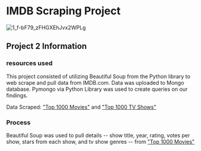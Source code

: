 # IMDB Scraping Project 
![1_f-bF79_zFHGXEhJvx2WPLg](https://user-images.githubusercontent.com/119638430/226774336-e070b73d-d4d3-4b6c-b489-f57fcc7a417a.jpg)

## Project 2 Information
  
  ### resources used
  This project consisted of utilizing Beautiful Soup from the Python library to web scrape and pull data from IMDB.com. 
Data was uploaded to Mongo database. Pymongo via Python Library was used to create queries on our findings. 

   Data Scraped: ["Top 1000 Movies"](https://www.imdb.com/search/title/?groups=top_1000&sort=user_rating,desc&count=100&start=108&ref_=adv_nxt) and ["Top 1000 TV Shows"](https://www.imdb.com/search/title/?count=100&languages=en&num_votes=1000,&sort=num_votes,desc&title_type=tv_series)

  ### Process 
Beautiful Soup was used to pull details -- show title, year, rating, votes per show, stars from each show, and tv show genres -- from ["Top 1000 Movies"](https://www.imdb.com/search/title/?groups=top_1000&sort=user_rating,desc&count=100&start=108&ref_=adv_nxt) 
